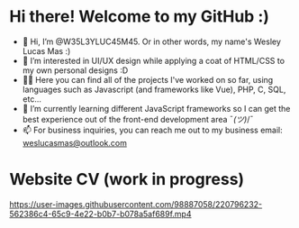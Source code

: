 # Hi there! Welcome to my GitHub :)

- 👋 Hi, I’m @W35L3YLUC45M45. Or in other words, my name's Wesley Lucas Mas :)
- 👀 I’m interested in UI/UX design while applying a coat of HTML/CSS to my own personal designs :D
- 👨‍💻 Here you can find all of the projects I've worked on so far, using languages such as Javascript (and frameworks like Vue), PHP, C, SQL, etc...
- 🌱 I’m currently learning different JavaScript frameworks so I can get the best experience out of the front-end development area ¯_(ツ)_/¯
- 📫 For business inquiries, you can reach me out to my business email: weslucasmas@outlook.com

# Website CV (**work in progress**)

https://user-images.githubusercontent.com/98887058/220796232-562386c4-65c9-4e22-b0b7-b078a5af689f.mp4
